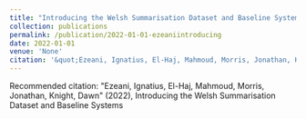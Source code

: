 ```yaml
---
title: "Introducing the Welsh Summarisation Dataset and Baseline Systems"
collection: publications
permalink: /publication/2022-01-01-ezeaniintroducing
date: 2022-01-01
venue: 'None'
citation: '&quot;Ezeani, Ignatius, El-Haj, Mahmoud, Morris, Jonathan, Knight, Dawn&quot; (2022), Introducing the Welsh Summarisation Dataset and Baseline Systems'
---
```

Recommended citation: "Ezeani, Ignatius, El-Haj, Mahmoud, Morris, Jonathan, Knight, Dawn" (2022), Introducing the Welsh Summarisation Dataset and Baseline Systems
